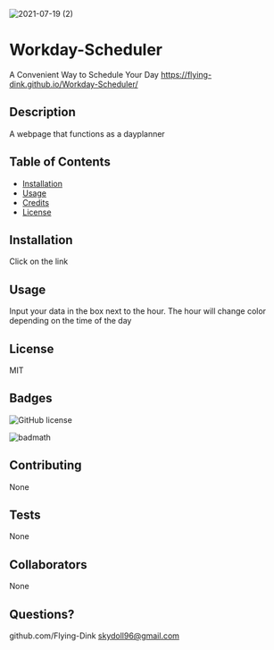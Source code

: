 ![2021-07-19 (2)](https://user-images.githubusercontent.com/83742550/126229634-1724c8cc-c8f8-4bef-a03e-eb9215028416.png)
# Workday-Scheduler
  A Convenient Way to Schedule Your Day
 https://flying-dink.github.io/Workday-Scheduler/



## Description
 A webpage that functions as a dayplanner

## Table of Contents 

* [Installation](#installation)
* [Usage](#usage)
* [Credits](#credits)
* [License](#license)


## Installation
Click on the link




## Usage 
Input your data in the box next to the hour.  The hour will change color depending on the time of the day





## License
MIT







## Badges
![GitHub license](https://img.shields.io/badge/license-MIT-blue.svg)


![badmath](https://img.shields.io/github/languages/top/nielsenjared/badmath)




## Contributing
None



## Tests
None






## Collaborators
None










## Questions?

github.com/Flying-Dink
skydoll96@gmail.com

